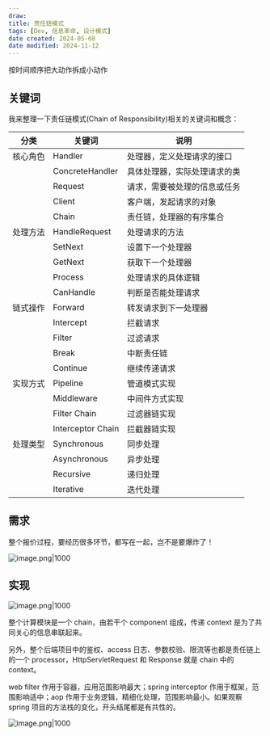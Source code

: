 ```yaml
---
draw:
title: 责任链模式
tags: [Dev, 信息革命, 设计模式]
date created: 2024-05-08
date modified: 2024-11-12
---
```


按时间顺序把大动作拆成小动作

<!-- more -->

## 关键词

我来整理一下责任链模式(Chain of Responsibility)相关的关键词和概念：

| 分类   | 关键词               | 说明             |
| ---- | ----------------- | -------------- |
| 核心角色 | Handler           | 处理器，定义处理请求的接口  |
|      | ConcreteHandler   | 具体处理器，实际处理请求的类 |
|      | Request           | 请求，需要被处理的信息或任务 |
|      | Client            | 客户端，发起请求的对象    |
|      | Chain             | 责任链，处理器的有序集合   |
| 处理方法 | HandleRequest     | 处理请求的方法        |
|      | SetNext           | 设置下一个处理器       |
|      | GetNext           | 获取下一个处理器       |
|      | Process           | 处理请求的具体逻辑      |
|      | CanHandle         | 判断是否能处理请求      |
| 链式操作 | Forward           | 转发请求到下一处理器     |
|      | Intercept         | 拦截请求           |
|      | Filter            | 过滤请求           |
|      | Break             | 中断责任链          |
|      | Continue          | 继续传递请求         |
| 实现方式 | Pipeline          | 管道模式实现         |
|      | Middleware        | 中间件方式实现        |
|      | Filter Chain      | 过滤器链实现         |
|      | Interceptor Chain | 拦截器链实现         |
| 处理类型 | Synchronous       | 同步处理           |
|      | Asynchronous      | 异步处理           |
|      | Recursive         | 递归处理           |
|      | Iterative         | 迭代处理           |

## 需求

整个报价过程，要经历很多环节，都写在一起，岂不是要爆炸了！

![image.png|1000](https://imagehosting4picgo.oss-cn-beijing.aliyuncs.com/imagehosting/fix-dir%2Fpicgo%2Fpicgo-clipboard-images%2F2024%2F05%2F09%2F21-48-45-8f2313fbae089bb1b882e75871de9640-20240509214844-c7379f.png)

## 实现

![image.png|1000](https://imagehosting4picgo.oss-cn-beijing.aliyuncs.com/imagehosting/fix-dir%2Fpicgo%2Fpicgo-clipboard-images%2F2024%2F05%2F09%2F21-51-28-339b3406f0649ea47fd0a305f432bf96-20240509215128-474c0b.png)

整个计算模块是一个 chain，由若干个 component 组成，传递 context 是为了共同关心的信息串联起来。

另外，整个后端项目中的鉴权、access 日志、参数校验、限流等也都是责任链上的一个 processor，HttpServletRequest 和 Response 就是 chain 中的 context。

web filter 作用于容器，应用范围影响最大；spring interceptor 作用于框架，范围影响适中；aop 作用于业务逻辑，精细化处理，范围影响最小。如果观察 spring 项目的方法栈的变化，开头结尾都是有共性的。

![image.png|1000](https://imagehosting4picgo.oss-cn-beijing.aliyuncs.com/imagehosting/fix-dir%2Fpicgo%2Fpicgo-clipboard-images%2F2024%2F05%2F10%2F11-13-12-03d5f26d3ae720097008fe5b66d07805-20240510111310-7c0c77.png)
